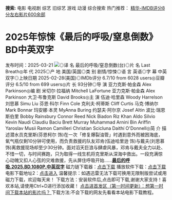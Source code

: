 **搜索:** 电影 电视剧 综艺 旧综艺 游戏 动漫 综合搜索 热门推荐： [精华-IMDB评分8分左右影片600余部](https://www.dytt8.com/html/gndy/jddy/20160320/50510.html)
# 2025年惊悚《最后的呼吸/窒息倒数》BD中英双字
发布时间：2025-03-21 
![](https://img9.doubanio.com/view/photo/l_ratio_poster/public/p2918142212.jpg)◎译 名 最后的呼吸/窒息倒数(台)◎片 名 Last Breath◎年 代 2025◎产 地 美国/英国◎类 别 剧情/惊悚◎语 言 英语◎字 幕 中英双字◎上映日期 2025-02-28(美国)◎IMDb评分 6.7/10 from 6028 users◎豆瓣评分 6.5/10 from 699 users◎片 长 93分钟◎导 演 亚力克斯·帕金森 Alex Parkinson◎编 剧 米切尔·拉福纳 Mitchell LaFortune 亚力克斯·帕金森 Alex Parkinson 大卫·布鲁克斯 David Brooks◎主 演 伍迪·哈里森 Woody Harrelson 刘思慕 Simu Liu 芬恩·科尔 Finn Cole 克利夫·柯蒂斯 Cliff Curtis 马克·博纳尔 Mark Bonnar 玛安娜·本灵 MyAnna Buring 约瑟夫·阿尔京 Josef Altin 波比·瑞恩斯伯里 Bobby Rainsbury Connor Reed Nick Biadon Riz Khan Aldo Silvio Kevin Naudi Claudiu Baciu Brett Murray Muhammad Arnini Bin Ariffin Yaroslav Musii Ramon Camilleri Christian Scicluna Daithí O'Donnell◎简 介 描述潜水员克里斯(芬恩柯尔 饰)在一次「修复爆裂油管」时遇到意外而被困海底，氧气瓶仅剩10分钟可使用，而负责救援的队友邓肯(伍迪哈里逊 饰)与戴夫(刘思慕 饰)离救援现场却至少30分钟。面对滔天巨浪与肆虐风暴，邓肯与戴夫全力以赴、不惜一切，与时间赛跑，只为取得一线生机将克里斯从深海中救出。一段充满惊 心动魄又扣人心弦的灾难救援，先从屏住呼吸开始……[**最后的呼吸.2025.BD.1080P.中英双字**](magnet:?xt=urn:btih:cc6abc3f5f83f15085f68e482e0b9974c7acc671&dn=%e9%98%b3%e5%85%89%e7%94%b5%e5%bd%b1dygod.org.%e6%9c%80%e5%90%8e%e7%9a%84%e5%91%bc%e5%90%b8.2025.BD.1080P.%e4%b8%ad%e8%8b%b1%e5%8f%8c%e5%ad%97.mkv&tr=udp%3a%2f%2ftracker.opentrackr.org%3a1337%2fannounce&tr=udp%3a%2f%2fexodus.desync.com%3a6969%2fannounce) 磁力链下载器：[点击下载](https://dygod.org/js/bt.htm "qBittorrent") 播放软件下载：[点击下载](https://dygod.org/js/player.htm "PotPlayer") 电影下载地址2：[点击进入](https://dygod.org/ "阳光电影") 温馨提示：如遇迅雷无法下载可换用无限制版尝试或用磁力下载，欢迎每天来！  下载方法：安装软件后,点击即可下载,谢谢大家支持！喜欢本站,请使用Ctrl+D进行添加收藏！ [点击进首发区（第一时间更新）：想第一时间下载本站的影片吗？ ](https://www.ygdy8.net/)下载方法:不会下载的网友先看看本站电影下载教程。